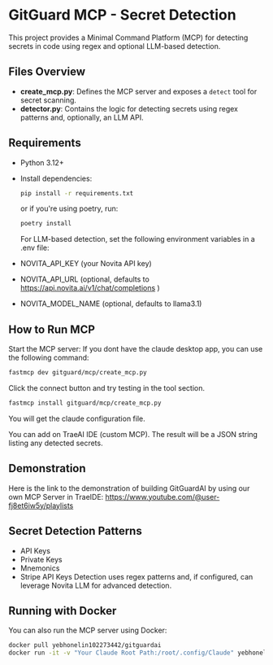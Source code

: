 # GitGuard MCP - Secret Detection

This project provides a Minimal Command Platform (MCP) for detecting secrets in code using regex and optional LLM-based detection.

## Files Overview

- **create_mcp.py**: Defines the MCP server and exposes a `detect` tool for secret scanning.
- **detector.py**: Contains the logic for detecting secrets using regex patterns and, optionally, an LLM API.

## Requirements

- Python 3.12+
- Install dependencies:
  ```bash
  pip install -r requirements.txt
  ```
  or if you're using poetry, run:
  ```bash
  poetry install
  ```

  For LLM-based detection, set the following environment variables in a .env file:
- NOVITA_API_KEY (your Novita API key)
- NOVITA_API_URL (optional, defaults to https://api.novita.ai/v1/chat/completions )
- NOVITA_MODEL_NAME (optional, defaults to llama3.1)

## How to Run MCP
Start the MCP server:
If you dont have the claude desktop app, you can use the following command:
```bash
fastmcp dev gitguard/mcp/create_mcp.py
```
Click the connect button and try testing in the tool section.

```bash
fastmcp install gitguard/mcp/create_mcp.py
```
You will get the claude configuration file.

You can add on TraeAI IDE (custom MCP).
The result will be a JSON string listing any detected secrets.

## Demonstration

Here is the link to the demonstration of building GitGuardAI by using our own MCP Server in TraeIDE:
https://www.youtube.com/@user-fj8et6iw5y/playlists

## Secret Detection Patterns
- API Keys
- Private Keys
- Mnemonics
- Stripe API Keys
Detection uses regex patterns and, if configured, can leverage Novita LLM for advanced detection.

## Running with Docker

You can also run the MCP server using Docker:
```bash
docker pull yebhonelin102273442/gitguardai
docker run -it -v "Your Claude Root Path:/root/.config/Claude" yebhonelin102273442/gitguardai      
```